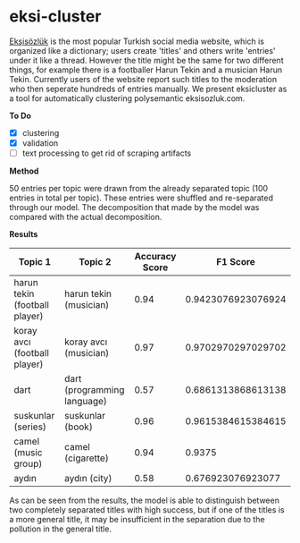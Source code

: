 # eksi-cluster
[Ekşisözlük](eksisozluk.com/) is the most popular Turkish social media website, which is organized like a dictionary; users create 'titles' and others write 'entries' under it like a thread. However the title might be the same for two different things, for example there is a footballer Harun Tekin and a musician Harun Tekin. Currently users of the website report such titles to the moderation who then seperate hundreds of entries manually. We present eksicluster as a tool for automatically clustering polysemantic eksisozluk.com. 

**To Do**

- [x] clustering
- [x] validation
- [ ] text processing to get rid of scraping artifacts

**Method**

50 entries per topic were drawn from the already separated topic (100 entries in total per topic). These entries were shuffled and re-separated through our model.
The decomposition that made by the model was compared with the actual decomposition.

**Results**

| Topic 1  | Topic 2 | Accuracy Score | F1 Score
| ------------- | ------------- | --------- | -------- |
| harun tekin (football player) | harun tekin (musician) | 0.94 | 0.9423076923076924 |
| koray avcı (football player)  | koray avcı (musician) | 0.97 | 0.9702970297029702 |
| dart | dart (programming language) | 0.57 | 0.6861313868613138 |
| suskunlar (series) | suskunlar (book) | 0.96 | 0.9615384615384615 |
| camel (music group) | camel (cigarette) | 0.94 | 0.9375 |
| aydın | aydın (city) | 0.58 | 0.676923076923077 |

As can be seen from the results, the model is able to distinguish between two completely separated titles with high success, but if one of the titles is a more general title, it may be insufficient in the separation due to the pollution in the general title.

